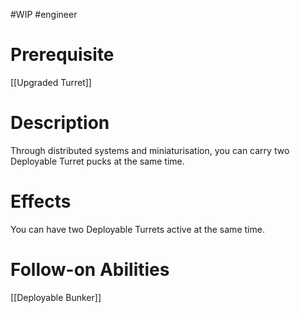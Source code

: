 #WIP #engineer 

# Prerequisite

[[Upgraded Turret]]

# Description

Through distributed systems and miniaturisation, you can carry two Deployable Turret pucks at the same time. 

# Effects

You can have two Deployable Turrets active at the same time.

# Follow-on Abilities

[[Deployable Bunker]]
